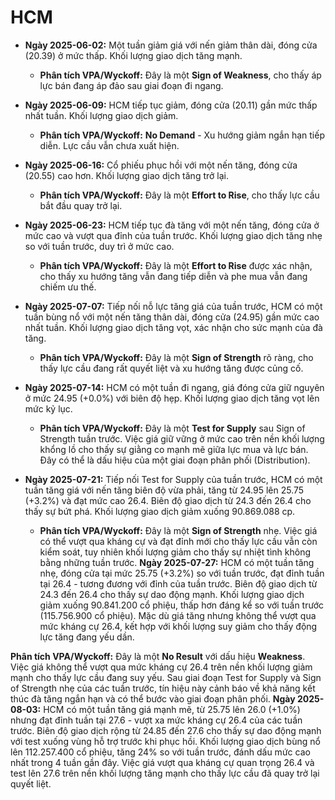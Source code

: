 # HCM

- **Ngày 2025-06-02:** Một tuần giảm giá với nến giảm thân dài, đóng cửa (20.39) ở mức thấp. Khối lượng giao dịch tăng mạnh.
    - **Phân tích VPA/Wyckoff:** Đây là một **Sign of Weakness**, cho thấy áp lực bán đang áp đảo sau giai đoạn đi ngang.
- **Ngày 2025-06-09:** HCM tiếp tục giảm, đóng cửa (20.11) gần mức thấp nhất tuần. Khối lượng giao dịch giảm.
    - **Phân tích VPA/Wyckoff:** **No Demand** - Xu hướng giảm ngắn hạn tiếp diễn. Lực cầu vẫn chưa xuất hiện.
- **Ngày 2025-06-16:** Cổ phiếu phục hồi với một nến tăng, đóng cửa (20.55) cao hơn. Khối lượng giao dịch tăng trở lại.
    - **Phân tích VPA/Wyckoff:** Đây là một **Effort to Rise**, cho thấy lực cầu bắt đầu quay trở lại.
- **Ngày 2025-06-23:** HCM tiếp tục đà tăng với một nến tăng, đóng cửa ở mức cao và vượt qua đỉnh của tuần trước. Khối lượng giao dịch tăng nhẹ so với tuần trước, duy trì ở mức cao.
    - **Phân tích VPA/Wyckoff:** Đây là một **Effort to Rise** được xác nhận, cho thấy xu hướng tăng vẫn đang tiếp diễn và phe mua vẫn đang chiếm ưu thế.
- **Ngày 2025-07-07:** Tiếp nối nỗ lực tăng giá của tuần trước, HCM có một tuần bùng nổ với một nến tăng thân dài, đóng cửa (24.95) gần mức cao nhất tuần. Khối lượng giao dịch tăng vọt, xác nhận cho sức mạnh của đà tăng.
    - **Phân tích VPA/Wyckoff:** Đây là một **Sign of Strength** rõ ràng, cho thấy lực cầu đang rất quyết liệt và xu hướng tăng được củng cố.
- **Ngày 2025-07-14:** HCM có một tuần đi ngang, giá đóng cửa giữ nguyên ở mức 24.95 (+0.0%) với biên độ hẹp. Khối lượng giao dịch tăng vọt lên mức kỷ lục.
    - **Phân tích VPA/Wyckoff:** Đây là một **Test for Supply** sau Sign of Strength tuần trước. Việc giá giữ vững ở mức cao trên nền khối lượng khổng lồ cho thấy sự giằng co mạnh mẽ giữa lực mua và lực bán. Đây có thể là dấu hiệu của một giai đoạn phân phối (Distribution).


- **Ngày 2025-07-21:** Tiếp nối Test for Supply của tuần trước, HCM có một tuần tăng giá với nến tăng biên độ vừa phải, tăng từ 24.95 lên 25.75 (+3.2%) và đạt mức cao 26.4. Biên độ giao dịch từ 24.3 đến 26.4 cho thấy sự bứt phá. Khối lượng giao dịch giảm xuống 90.869.088 cp.
    - **Phân tích VPA/Wyckoff:** Đây là một **Sign of Strength** nhẹ. Việc giá có thể vượt qua kháng cự và đạt đỉnh mới cho thấy lực cầu vẫn còn kiểm soát, tuy nhiên khối lượng giảm cho thấy sự nhiệt tình không bằng những tuần trước.
**Ngày 2025-07-27:** HCM có một tuần tăng nhẹ, đóng cửa tại mức 25.75 (+3.2%) so với tuần trước, đạt đỉnh tuần tại 26.4 - tương đương với đỉnh của tuần trước. Biên độ giao dịch từ 24.3 đến 26.4 cho thấy sự dao động mạnh. Khối lượng giao dịch giảm xuống 90.841.200 cổ phiệu, thấp hơn đáng kể so với tuần trước (115.756.900 cổ phiệu). Mặc dù giá tăng nhưng không thể vượt qua mức kháng cự 26.4, kết hợp với khối lượng suy giảm cho thấy động lực tăng đang yếu dần.

**Phân tích VPA/Wyckoff:** Đây là một **No Result** với dấu hiệu **Weakness**. Việc giá không thể vượt qua mức kháng cự 26.4 trên nền khối lượng giảm mạnh cho thấy lực cầu đang suy yếu. Sau giai đoạn Test for Supply và Sign of Strength nhẹ của các tuần trước, tín hiệu này cảnh báo về khả năng kết thúc đà tăng ngắn hạn và có thể bước vào giai đoạn phân phối.
**Ngày 2025-08-03:** HCM có một tuần tăng giá mạnh mẽ, từ 25.75 lên 26.0 (+1.0%) nhưng đạt đỉnh tuần tại 27.6 - vượt xa mức kháng cự 26.4 của các tuần trước. Biên độ giao dịch rộng từ 24.85 đến 27.6 cho thấy sự dao động mạnh với test xuống vùng hỗ trợ trước khi phục hồi. Khối lượng giao dịch bùng nổ lên 112.257.400 cổ phiệu, tăng 24% so với tuần trước, đánh dấu mức cao nhất trong 4 tuần gần đây. Việc giá vượt qua kháng cự quan trọng 26.4 và test lên 27.6 trên nền khối lượng tăng mạnh cho thấy lực cầu đã quay trở lại quyết liệt.
